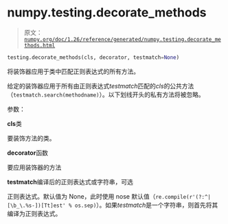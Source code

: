 # numpy.testing.decorate_methods

> 原文：[`numpy.org/doc/1.26/reference/generated/numpy.testing.decorate_methods.html`](https://numpy.org/doc/1.26/reference/generated/numpy.testing.decorate_methods.html)

```py
testing.decorate_methods(cls, decorator, testmatch=None)
```

将装饰器应用于类中匹配正则表达式的所有方法。

给定的装饰器应用于所有由正则表达式*testmatch*匹配的*cls*的公共方法（`testmatch.search(methodname)`）。以下划线开头的私有方法将被忽略。

参数：

**cls**类

要装饰方法的类。

**decorator**函数

要应用装饰器的方法

**testmatch**编译后的正则表达式或字符串，可选

正则表达式。默认值为 None，此时使用 nose 默认值（`re.compile(r'(?:^|[\b_\.%s-])[Tt]est' % os.sep)`）。如果*testmatch*是一个字符串，则首先将其编译为正则表达式。

